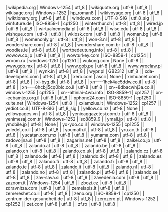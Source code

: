 | wikipedia.org | Windows-1254 | utf_8 |
| wikiquote.org | utf-8 | utf_8 |
| wikisage.org | Windows-1252 | hp_roman8 |
| wikivoyage.org | utf-8 | utf_8 |
| wiktionary.org | utf-8 | utf_8 |
| windows.com | UTF-8-SIG | utf_8_sig |
| winfuture.de | ISO-8859-1 | cp1250 |
| winterthur.ch | utf-8 | utf_8 |
| wired.jp | utf-8 | utf_8 |
| wirtualnemedia.pl | utf-8 | utf_8 |
| wisc.edu | utf-8 | utf_8 |
| wishque.com | utf-8 | utf_8 |
| wkiosk.com | utf-8 | utf_8 |
| woman.bg | utf-8 | utf_8 |
| womenonly.gr | utf-8 | utf_8 |
| won-3.nl | utf-8 | utf_8 |
| wondershare.com | utf-8 | utf_8 |
| wondershare.com.br | utf-8 | utf_8 |
| woodies.ie | utf-8 | utf_8 |
| wortbedeutung.info | utf-8 | utf_8 |
| wowow.co.jp | utf-8 | utf_8 |
| wowturkey.com | ISO-8859-1 | cp1254 |
| wroom.ru | windows-1251 | cp1251 |
| wukong.com | None | utf-8 |
| www.gob.mx | utf-8 | utf_8 |
| www.gob.pe | utf-8 | utf_8 |
| www.wroclaw.pl | utf-8 | utf_8 |
| wynk.in | utf-8 | utf_8 |
| wypr.pl | GB2312 | utf_8 |
| xda-developers.com | utf-8 | utf_8 |
| xero.com | ascii | None |
| xinhuanet.com | utf-8 | utf_8 |
| xl-byg.dk | utf-8 | utf_8 |
| xn----1hck4ac5ddw.co.il | utf-8 | utf_8 |
| xn----8hcbjj5cq0blc.co.il | utf-8 | utf_8 |
| xn--8dbacwhj3a.co.il | windows-1255 | cp1255 |
| xn--altiniai-4wb.info | ISO-8859-1 | cp1257 |
| xn--eebamjeu.org.il | utf-8 | utf_8 |
| xphone24.com | ISO-8859-1 | cp1250 |
| xuite.net | Windows-1254 | utf_8 |
| xxiamzius.lt | Windows-1252 | cp1257 |
| yediot.co.il | UTF-8-SIG | utf_8_sig |
| yellow.co.nz | utf-8 | None |
| yellowpages.vn | utf-8 | utf_8 |
| yenicaggazetesi.com.tr | utf-8 | utf_8 |
| yenimesaj.com.tr | Windows-1252 | iso8859_9 |
| ymall.jp | utf-8 | utf_8 |
| ymobile.jp | utf-8 | None |
| yo-yoo.co.il | windows-1255 | cp1255 |
| yoledet.co.il | utf-8 | utf_8 |
| youmath.it | utf-8 | utf_8 |
| yru.ac.th | utf-8 | utf_8 |
| yucatan.com.mx | utf-8 | utf_8 |
| yumama.com | utf-8 | utf_8 |
| zadovoljna.si | utf-8 | utf_8 |
| zagarins.net | utf-8 | utf_8 |
| zaikei.co.jp | utf-8 | utf_8 |
| zalando.at | utf-8 | utf_8 |
| zalando.be | utf-8 | utf_8 |
| zalando.ch | utf-8 | utf_8 |
| zalando.co.uk | utf-8 | utf_8 |
| zalando.cz | utf-8 | utf_8 |
| zalando.de | utf-8 | utf_8 |
| zalando.dk | utf-8 | utf_8 |
| zalando.es | utf-8 | utf_8 |
| zalando.fi | utf-8 | utf_8 |
| zalando.fr | utf-8 | utf_8 |
| zalando.ie | utf-8 | utf_8 |
| zalando.it | utf-8 | utf_8 |
| zalando.nl | utf-8 | utf_8 |
| zalando.no | utf-8 | utf_8 |
| zalando.pl | utf-8 | utf_8 |
| zalando.se | utf-8 | utf_8 |
| zav-sava.si | utf-8 | utf_8 |
| zavedenia.com | utf-8 | utf_8 |
| zazoom.it | Windows-1254 | utf_8 |
| zbozi.cz | utf-8 | utf_8 |
| zdravnitza.com | utf-8 | utf_8 |
| zemelapis.lt | utf-8 | utf_8 |
| zemereshet.co.il | utf-8 | utf_8 |
| zeno.org | ISO-8859-1 | cp1250 |
| zentrum-der-gesundheit.de | utf-8 | utf_8 |
| zerozero.pt | Windows-1252 | cp1252 |
| zet.com | utf-8 | utf_8 |
| zf.ro | utf-8 | utf_8 |
